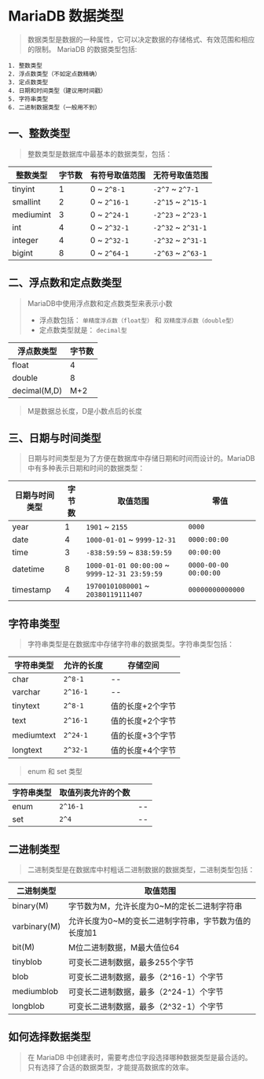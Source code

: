 # MariaDB 数据类型

> 数据类型是数据的一种属性，它可以决定数据的存储格式、有效范围和相应的限制。 MariaDB 的数据类型包括:

```shell
1. 整数类型
2. 浮点数类型（不如定点数精确）
3. 定点数类型
4. 日期和时间类型（建议用时间戳）
5. 字符串类型
6. 二进制数据类型（一般用不到）
```

## 一、整数类型

> 整数类型是数据库中最基本的数据类型，包括：

| 整数类型      | 字节数 | 有符号取值范围      | 无符号取值范围            |
| --------- | --- | ------------ | ------------------ |
| tinyint   | 1   | 0 ~ `2^8-1`  | `-2^7` ~ `2^7-1`   |
| smallint  | 2   | 0 ~ `2^16-1` | `-2^15` ~ `2^15-1` |
| mediumint | 3   | 0 ~ `2^24-1` | `-2^23` ~ `2^23-1` |
| int       | 4   | 0 ~ `2^32-1` | `-2^32` ~ `2^31-1` |
| integer   | 4   | 0 ~ `2^32-1` | `-2^32` ~ `2^31-1` |
| bigint    | 8   | 0 ~ `2^64-1` | `-2^63` ~ `2^63-1` |

## 二、浮点数和定点数类型

> MariaDB中使用浮点数和定点数类型来表示小数
>
> -   浮点数包括： `单精度浮点数（float型）` 和 `双精度浮点数（double型）`
> -   定点数类型就是： `decimal型`

| 浮点数类型        | 字节数 |
| ------------ | --- |
| float        | 4   |
| double       | 8   |
| decimal(M,D) | M+2 |

> M是数据总长度，D是小数点后的长度

## 三、日期与时间类型

> 日期与时间类型是为了方便在数据库中存储日期和时间而设计的。MariaDB中有多种表示日期和时间的数据类型：

| 日期与时间类型   | 字节数 | 取值范围                                          | 零值                    |
| --------- | --- | --------------------------------------------- | --------------------- |
| year      | 1   | `1901` ~ `2155`                               | `0000`                |
| date      | 4   | `1000-01-01` ~ `9999-12-31`                   | `0000:00:00`          |
| time      | 3   | `-838:59:59` ~ `838:59:59`                    | `00:00:00`            |
| datetime  | 8   | `1000-01-01 00:00:00` ~ `9999-12-31 23:59:59` | `0000-00-00 00:00:00` |
| timestamp | 4   | `19700101080001` ~ `20380119111407`           | `00000000000000`      |

## 字符串类型

> 字符串类型是在数据库中存储字符串的数据类型。字符串类型包括：

| 字符串类型      | 允许的长度    | 存储空间      |
| ---------- | -------- | --------- |
| char       | `2^8-1`  | --        |
| varchar    | `2^16-1` | --        |
| tinytext   | `2^8-1`  | 值的长度+2个字节 |
| text       | `2^16-1` | 值的长度+2个字节 |
| mediumtext | `2^24-1` | 值的长度+3个字节 |
| longtext   | `2^32-1` | 值的长度+4个字节 |

> enum 和 set 类型

| 字符串类型 | 取值列表允许的个数 |     |
| ----- | --------- | --- |
| enum  | `2^16-1`  | --  |
| set   | `2^4`     | --  |

## 二进制类型

> 二进制类型是在数据库中村粗话二进制数据的数据类型，二进制类型包括：

| 二进制类型        | 取值范围                         |
| ------------ | ---------------------------- |
| binary(M)    | 字节数为M，允许长度为0~M的定长二进制字符串      |
| varbinary(M) | 允许长度为0~M的变长二进制字符串，字节数为值的长度加1 |
| bit(M)       | M位二进制数据，M最大值位64              |
| tinyblob     | 可变长二进制数据，最多255个字节            |
| blob         | 可变长二进制数据，最多（2^16-1）个字节       |
| mediumblob   | 可变长二进制数据，最多（2^24-1）个字节       |
| longblob     | 可变长二进制数据，最多（2^32-1）个字节       |

## 如何选择数据类型

> 在 MariaDB 中创建表时，需要考虑位字段选择哪种数据类型是最合适的。只有选择了合适的数据类型，才能提高数据库的效率。

